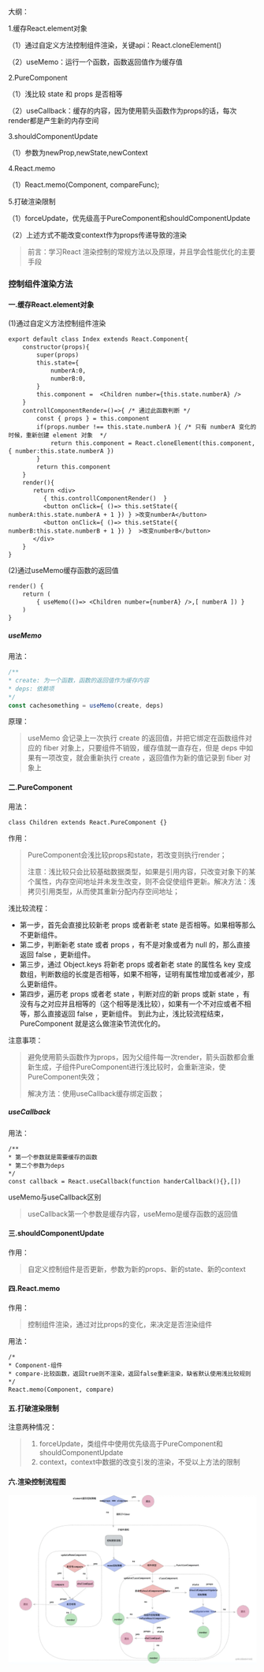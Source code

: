 大纲：

1.缓存React.element对象

（1）通过自定义方法控制组件渲染，关键api：React.cloneElement()

（2）useMemo：运行一个函数，函数返回值作为缓存值

2.PureComponent

（1）浅比较 state 和 props 是否相等

（2）useCallback：缓存的内容，因为使用箭头函数作为props的话，每次render都是产生新的内存空间

3.shouldComponentUpdate

（1）参数为newProp,newState,newContext

4.React.memo

（1）React.memo(Component, compareFunc);

5.打破渲染限制

（1）forceUpdate，优先级高于PureComponent和shouldComponentUpdate

（2）上述方式不能改变context作为props传递导致的渲染



>  前言：学习React 渲染控制的常规方法以及原理，并且学会性能优化的主要手段

### 控制组件渲染方法

#### 一.缓存React.element对象

(1)通过自定义方法控制组件渲染

```react
export default class Index extends React.Component{
    constructor(props){
        super(props)
        this.state={
            numberA:0,
            numberB:0,
        }
        this.component =  <Children number={this.state.numberA} />
    }
    controllComponentRender=()=>{ /* 通过此函数判断 */
        const { props } = this.component
        if(props.number !== this.state.numberA ){ /* 只有 numberA 变化的时候，重新创建 element 对象  */
            return this.component = React.cloneElement(this.component,{ number:this.state.numberA })
        }
        return this.component
    }
    render(){
       return <div>
          { this.controllComponentRender()  } 
          <button onClick={ ()=> this.setState({ numberA:this.state.numberA + 1 }) } >改变numberA</button>
          <button onClick={ ()=> this.setState({ numberB:this.state.numberB + 1 }) }  >改变numberB</button>
       </div>
    }
}
```

(2)通过useMemo缓存函数的返回值

```react
render() {
    return (
    	{ useMemo(()=> <Children number={numberA} />,[ numberA ]) }
    )
}
```

#####  useMemo

用法：

```js
/**
* create: 为一个函数，函数的返回值作为缓存内容
* deps: 依赖项
*/
const cachesomething = useMemo(create, deps)
```

原理：

> useMemo 会记录上一次执行 create 的返回值，并把它绑定在函数组件对应的 fiber 对象上，只要组件不销毁，缓存值就一直存在，但是 deps 中如果有一项改变，就会重新执行 create ，返回值作为新的值记录到 fiber 对象上



#### 二.PureComponent

用法：

```react
class Children extends React.PureComponent {}
```

作用：

> PureComponent会浅比较props和state，若改变则执行render；
>
> 注意：浅比较只会比较基础数据类型，如果是引用内容，只改变对象下的某个属性，内存空间地址并未发生改变，则不会促使组件更新。解决方法：浅拷贝引用类型，从而使其重新分配内存空间地址；

浅比较流程：

- 第一步，首先会直接比较新老 props 或者新老 state 是否相等。如果相等那么不更新组件。
- 第二步，判断新老 state 或者 props ，有不是对象或者为 null 的，那么直接返回 false ，更新组件。
- 第三步，通过 Object.keys 将新老 props 或者新老 state 的属性名 key 变成数组，判断数组的长度是否相等，如果不相等，证明有属性增加或者减少，那么更新组件。
- 第四步，遍历老 props 或者老 state ，判断对应的新 props 或新 state ，有没有与之对应并且相等的（这个相等是浅比较），如果有一个不对应或者不相等，那么直接返回 false ，更新组件。 到此为止，浅比较流程结束， PureComponent 就是这么做渲染节流优化的。

注意事项：

> 避免使用箭头函数作为props，因为父组件每一次render，箭头函数都会重新生成，子组件PureComponent进行浅比较时，会重新渲染，使PureComponent失效；
>
> 解决方法：使用useCallback缓存绑定函数；

##### useCallback

用法：

```react
/**
* 第一个参数就是需要缓存的函数
* 第二个参数为deps
*/
const callback = React.useCallback(function handerCallback(){},[])
```

useMemo与useCallback区别

> useCallback第一个参数是缓存内容，useMemo是缓存函数的返回值



#### 三.shouldComponentUpdate

作用：

> 自定义控制组件是否更新，参数为新的props、新的state、新的context



#### 四.React.memo

作用：

> 控制组件渲染，通过对比props的变化，来决定是否渲染组件

用法：

```react
/*
* Component-组件
* compare-比较函数，返回true则不渲染，返回false重新渲染，缺省默认使用浅比较规则
*/
React.memo(Component, compare)
```



#### 五.打破渲染限制

注意两种情况：

> 1. forceUpdate，类组件中使用优先级高于PureComponent和shouldComponentUpdate
> 2. context，context中数据的改变引发的渲染，不受以上方法的限制



#### 六.渲染控制流程图

![process](图片\11.渲染控制\process.png)



